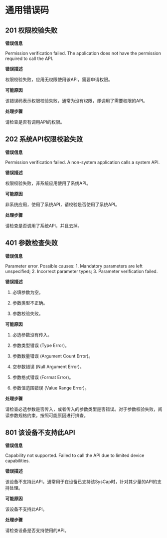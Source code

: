 # 通用错误码

## 201 权限校验失败

**错误信息**

Permission verification failed. The application does not have the permission required to call the API.

**错误描述**

权限校验失败，应用无权限使用该API，需要申请权限。

**可能原因**

该错误码表示权限校验失败，通常为没有权限，却调用了需要权限的API。

**处理步骤**

请检查是否有调用API的权限。

## 202 系统API权限校验失败

**错误信息**

Permission verification failed. A non-system application calls a system API.

**错误描述**

权限校验失败，非系统应用使用了系统API。

**可能原因**

非系统应用，使用了系统API，请校验是否使用了系统API。

**处理步骤**

请检查是否调用了系统API，并且去掉。

## 401 参数检查失败

**错误信息**

Parameter error. Possible causes: 1. Mandatory parameters are left unspecified; 2. Incorrect parameter types; 3. Parameter verification failed.

**错误描述**

1. 必填参数为空。

2. 参数类型不正确。

3. 参数校验失败。

**可能原因**

1. 必选参数没有传入。

2. 参数类型错误 (Type Error)。

3. 参数数量错误 (Argument Count Error)。

4. 空参数错误 (Null Argument Error)。

5. 参数格式错误 (Format Error)。

6. 参数值范围错误 (Value Range Error)。

**处理步骤**

请检查必选参数是否传入，或者传入的参数类型是否错误。对于参数校验失败，阅读参数规格约束，按照可能原因进行排查。

## 801 该设备不支持此API

**错误信息**

Capability not supported. Failed to call the API due to limited device capabilities.

**错误描述**

该设备不支持此API，通常用于在设备已支持该SysCap时，针对其少量的API的支持处理。

**可能原因**

该设备不支持此API。

**处理步骤**

请检查设备是否支持使用的API。
